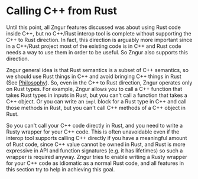 # Calling C++ from Rust

Until this point, all Zngur features discussed was about using Rust code inside C++, but no C++/Rust interop tool is complete
without supporting the C++ to Rust direction. In fact, this direction is arguably more important since in a C++/Rust project
most of the existing code is in C++ and Rust code needs a way to use them in order to be useful. So Zngur also supports this
direction.

Zngur general idea is that Rust semantics is a subset of C++ semantics, so we should use Rust things in C++ and avoid bringing
C++ things in Rust (See [Philosophy](../philosophy.md)). So, even in the C++ to Rust direction, Zngur operates only on Rust types. For
example, Zngur allows you to call a C++ function that takes Rust types in inputs in Rust, but you can't call a function that takes
a C++ object. Or you can write an `impl` block for a Rust type in C++ and call those methods in Rust, but you can't call C++ methods
of a C++ object in Rust.

So you can't call your C++ code directly in Rust, and you need to write a Rusty wrapper for your C++ code. This is often unavoidable
even if the interop tool supports calling C++ directly if you have a meaningful amount of Rust code, since C++ value cannot be owned
in Rust, and Rust is more expressive in API and function signatures (e.g. it has lifetimes) so such a wrapper is required anyway. Zngur
tries to enable writing a Rusty wrapper for your C++ code as idiomatic as a normal Rust code, and all features in this section try
to help in achieving this goal.
